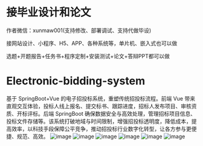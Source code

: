 # 接毕业设计和论文
作者微信：xunmaw001(支持修改、部署调试、支持代做毕设)

接网站设计、小程序、H5、APP、各种系统等，单片机、嵌入式也可以做

选题+开题报告+任务书+程序定制+安装测试+论文+答辩PPT都可以做
# Electronic-bidding-system
基于 SpringBoot+Vue 的电子招投标系统，重塑传统招投标流程。前端 Vue 带来直观交互体验，投标人线上报名、提交标书、跟踪进度，招标人发布项目、审核资质、开标评标。后端 SpringBoot 确保数据安全与高效处理，管理招标项目信息、投标文件存储等。该系统打破地域与时间限制，增强招投标透明度，降低成本，提高效率，以科技手段保障公平竞争，推动招投标行业数字化转型，让各方参与更便捷、规范、高效。 
![image](https://github.com/user-attachments/assets/3e8c2fca-8b66-4785-9d18-773be233f88e)
![image](https://github.com/user-attachments/assets/5da0a830-425e-4a02-a11d-24558958e1f5)
![image](https://github.com/user-attachments/assets/2117dc86-4174-497d-b50f-ec3de3995b2e)
![image](https://github.com/user-attachments/assets/8320a85e-d518-4373-913a-72ca8f4fdaf7)
![image](https://github.com/user-attachments/assets/4e0cf218-4ce4-4512-880a-6ac1600abc89)
![image](https://github.com/user-attachments/assets/2080c5f9-da1d-4752-ad01-3063bb1112c3)
